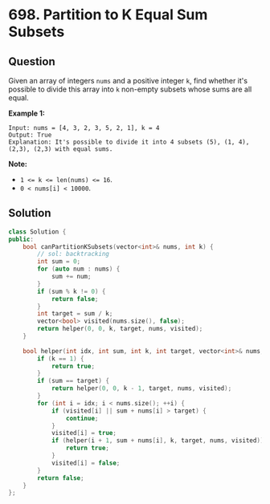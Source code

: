# 698. Partition to K Equal Sum Subsets

## Question

Given an array of integers `nums` and a positive integer `k`, find whether it's possible to divide this array into `k` non-empty subsets whose sums are all equal.

**Example 1:**

```text
Input: nums = [4, 3, 2, 3, 5, 2, 1], k = 4
Output: True
Explanation: It's possible to divide it into 4 subsets (5), (1, 4), (2,3), (2,3) with equal sums.
```

**Note:**

* `1 <= k <= len(nums) <= 16`.
* `0 < nums[i] < 10000`.

## Solution

```cpp
class Solution {
public:
    bool canPartitionKSubsets(vector<int>& nums, int k) {
        // sol: backtracking
        int sum = 0;
        for (auto num : nums) {
            sum += num;
        }
        if (sum % k != 0) {
            return false;
        }
        int target = sum / k;
        vector<bool> visited(nums.size(), false);
        return helper(0, 0, k, target, nums, visited);
    }
    
    bool helper(int idx, int sum, int k, int target, vector<int>& nums, vector<bool>& visited) {
        if (k == 1) {
            return true;
        }
        if (sum == target) {
            return helper(0, 0, k - 1, target, nums, visited);
        }
        for (int i = idx; i < nums.size(); ++i) {
            if (visited[i] || sum + nums[i] > target) {
                continue;
            }
            visited[i] = true;
            if (helper(i + 1, sum + nums[i], k, target, nums, visited)) {
                return true;
            }
            visited[i] = false;
        }
        return false;
    }
};
```

